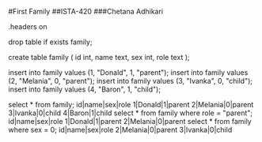 #First Family
##ISTA-420
###Chetana Adhikari

.headers on

drop table if exists family;

create table family (
  id int, 
  name text,
  sex int,
  role text
);

insert into family values (1, "Donald", 1, "parent");
insert into family values (2, "Melania", 0, "parent");
insert into family values (3, "Ivanka", 0, "child");
insert into family values (4, "Baron", 1, "child");

select * from family;
id|name|sex|role
1|Donald|1|parent
2|Melania|0|parent
3|Ivanka|0|child
4|Baron|1|child
select * from family where role = "parent";
id|name|sex|role
1|Donald|1|parent
2|Melania|0|parent
select * from family where sex = 0;
id|name|sex|role
2|Melania|0|parent
3|Ivanka|0|child
